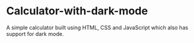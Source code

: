# Calculator-with-dark-mode
A simple calculator built using HTML, CSS and JavaScript which also has support for dark mode. 
